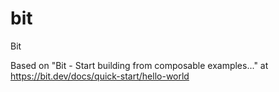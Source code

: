 # bit
Bit

Based on "Bit - Start building from composable examples..." at https://bit.dev/docs/quick-start/hello-world
